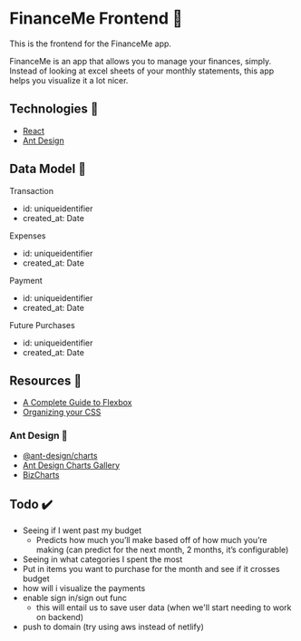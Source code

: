 # FinanceMe Frontend 💸

This is the frontend for the FinanceMe app.

FinanceMe is an app that allows you to manage your finances, simply. Instead of looking at excel sheets of your monthly statements, this app helps you visualize it a lot nicer.

## Technologies 🎷

- [React](https://reactjs.org/)
- [Ant Design](https://ant.design/)

## Data Model 💽

Transaction

- id: uniqueidentifier
- created_at: Date

Expenses

- id: uniqueidentifier
- created_at: Date

Payment

- id: uniqueidentifier
- created_at: Date

Future Purchases

- id: uniqueidentifier
- created_at: Date

## Resources 💨

- [A Complete Guide to Flexbox](https://css-tricks.com/snippets/css/a-guide-to-flexbox/)
- [Organizing your CSS](https://developer.mozilla.org/en-US/docs/Learn/CSS/Building_blocks/Organizing)

### Ant Design 🐜

- [@ant-design/charts](https://github.com/ant-design/ant-design-charts)
- [Ant Design Charts Gallery](https://charts.ant.design/demos/global/)
- [BizCharts](https://bizcharts.net/product/BizCharts4/gallery)

## Todo ✔️

- Seeing if I went past my budget
  - Predicts how much you’ll make based off of how much you’re making (can predict for the next month, 2 months, it’s configurable)
- Seeing in what categories I spent the most
- Put in items you want to purchase for the month and see if it crosses budget
- how will i visualize the payments
- enable sign in/sign out func
  - this will entail us to save user data (when we'll start needing to work on backend)
- push to domain (try using aws instead of netlify)
